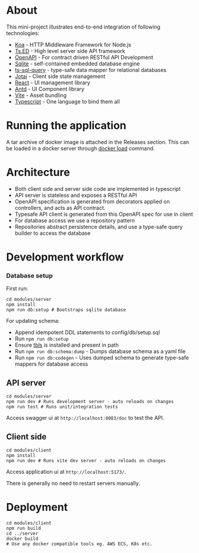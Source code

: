 # About

This mini-project illustrates end-to-end integration of following technologies:

- [Koa](https://www.npmjs.com/package/koa) - HTTP Middleware Framework for Node.js
- [Ts.ED](https://tsed.io) - High level server side API framework
- [OpenAPI](https://www.openapis.org) - For contract driven RESTful API Development
- [Sqlite](https://www.sqlite.org/index.html) - self-contained embedded database engine
- [ts-sql-query](ts-sql-query.readthedocs.io) - type-safe data mapper for relational databases
- [Jotai](https://jotai.org) - Client side state management
- [React](https://react.dev) - UI management library
- [Antd](https://ant.design) - UI Component library
- [Vite](vitejs.dev/guide/) - Asset bundling
- [Typescript](https://www.typescriptlang.org) - One language to bind them all

# Running the application

A tar archive of docker image is attached in the Releases section. This can be loaded in a docker server through [docker load](https://docs.docker.com/engine/reference/commandline/load/) command.

# Architecture

- Both client side and server side code are implemented in typescript
- API server is stateless and exposes a RESTful API
- OpenAPI specification is generated from decorators applied on controllers, and acts as API contract.
- Typesafe API client is generated from this OpenAPI spec for use in client
- For database access we use a repository pattern
- Repositories abstract persistence details, and use a type-safe query builder to access the database

# Development workflow

### Database setup

First run:

```
cd modules/server
npm install
npm run db:setup # Bootstraps sqlite database
```

For updating schema:

- Append idempotent DDL statements to config/db/setup.sql
- Run `npm run db:setup`
- Ensure [tbls](https://github.com/k1LoW/tbls) is installed and present in path
- Run `npm run db:schema:dump` - Dumps database schema as a yaml file
- Run `npm run db:codegen` - Uses dumped schema to generate type-safe mappers for database access

## API server

```
cd modules/server
npm run dev # Runs development server - auto reloads on changes
npm run test # Runs unit/integration tests
```

Access swagger ui at `http://localhost:8083/doc` to test the API.

## Client side

```
cd modules/client
npm install
npm run dev # Runs vite dev server - auto reloads on changes
```

Access application ui at `http://localhost:5173/`.

There is generally no need to restart servers manually.

# Deployment

```
cd modules/client
npm run build
cd ../server
docker build
# Use any docker compatible tools eg. AWS ECS, K8s etc.
```
